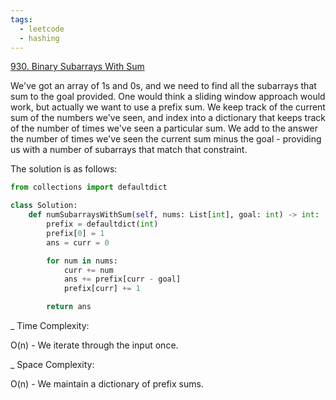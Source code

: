 ```yaml
---
tags:
  - leetcode
  - hashing
---
```


<a href="https://leetcode.com/problems/binary-subarrays-with-sum/">930. Binary
Subarrays With Sum</a>

We've got an array of 1s and 0s, and we need to find all the subarrays that sum
to the goal provided. One would think a sliding window approach would work, but
actually we want to use a prefix sum. We keep track of the current sum of the
numbers we've seen, and index into a dictionary that keeps track of the number
of times we've seen a particular sum. We add to the answer the number of times
we've seen the current sum minus the goal - providing us with a number of
subarrays that match that constraint.

The solution is as follows:

```python
from collections import defaultdict

class Solution:
    def numSubarraysWithSum(self, nums: List[int], goal: int) -> int:
        prefix = defaultdict(int)
        prefix[0] = 1
        ans = curr = 0

        for num in nums:
            curr += num
            ans += prefix[curr - goal]
            prefix[curr] += 1

        return ans
```

\_ Time Complexity:

O(n) - We iterate through the input once.

\_ Space Complexity:

O(n) - We maintain a dictionary of prefix sums.
